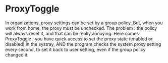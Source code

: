 # ProxyToggle

In organizations, proxy settings can be set by a group policy. But, when you work from home, the proxy must be unchecked. The problem : the policy will always reset it, and that can be really annoying.
Here comes ProxyToggle : you have quick access to set the proxy state (enabled or disabled) in the systray, AND the program checks the system proxy setting every second, to set it back to user setting, even if the group policy changed it.